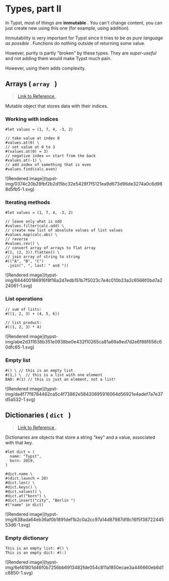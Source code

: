 #  Types, part II

In Typst, most of things are **immutable** . You can't change content, you can
just create new using this one (for example, using addition).

Immutability is very important for Typst since it tries to be _as pure
language as possible_ . Functions do nothing outside of returning some value.

However, purity is partly "broken" by these types. They are _super-useful_ and
not adding them would make Typst much pain.

However, using them adds complexity.

##  Arrays ( ` array  ` )

> [ Link to Reference ](https://typst.app/docs/reference/foundations/array/) .

Mutable object that stores data with their indices.

###  Working with indices

    
    
    #let values = (1, 7, 4, -3, 2)
    
    // take value at index 0
    #values.at(0) \
    // set value at 0 to 3
    #(values.at(0) = 3)
    // negative index => start from the back
    #values.at(-1) \
    // add index of something that is even
    #values.find(calc.even)

![Rendered image](typst-
img/0374c20b28fbf2b2d15bc32e5428f7f5121ea9d673d96de3274a0c6d988d5fb5-1.svg)

###  Iterating methods

    
    
    #let values = (1, 7, 4, -3, 2)
    
    // leave only what is odd
    #values.filter(calc.odd) \
    // create new list of absolute values of list values
    #values.map(calc.abs) \
    // reverse
    #values.rev() \
    // convert array of arrays to flat array
    #(1, (2, 3)).flatten() \
    // join array of string to string
    #(("A", "B", "C")
     .join(", ", last: " and "))

![Rendered image](typst-
img/684400186916f8f16a2d7edb151b7f5023c7e4c010b23a2c6566f0bd7a224061-1.svg)

###  List operations

    
    
    // sum of lists:
    #((1, 2, 3) + (4, 5, 6))
    
    // list product:
    #((1, 2, 3) * 4)

![Rendered image](typst-
img/abe2d311638b351e0938be0e432f10265ca81a69a9ed7d2e6f88f656c60dfc65-1.svg)

###  Empty list

    
    
    #() \ // this is an empty list
    #(1,) \  // this is a list with one element
    BAD: #(1) // this is just an element, not a list!

![Rendered image](typst-
img/da4f77f8784462ca5c4f73862e58420695916064d56921e4adef7a7e37d5a532-1.svg)

##  Dictionaries ( ` dict  ` )

> [ Link to Reference
> ](https://typst.app/docs/reference/foundations/dictionary/) .

Dictionaries are objects that store a string "key" and a value, associated
with that key.

    
    
    #let dict = (
      name: "Typst",
      born: 2019,
    )
    
    #dict.name \
    #(dict.launch = 20)
    #dict.len() \
    #dict.keys() \
    #dict.values() \
    #dict.at("born") \
    #dict.insert("city", "Berlin ")
    #("name" in dict)

![Rendered image](typst-
img/638ada64eb36af0b1891def1b2c0a2cc97a14d87987df8c16f5f3872244553d6-1.svg)

###  Empty dictionary

    
    
    This is an empty list: #() \
    This is an empty dict: #(:)

![Rendered image](typst-
img/6ef41801d46f0b7256bb6913482fde054c811a1850ecae3a446660eb6d1c8850-1.svg)


